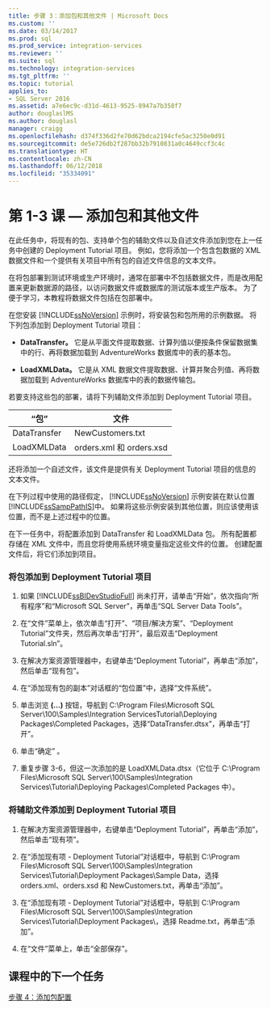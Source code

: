 ```yaml
---
title: 步骤 3：添加包和其他文件 | Microsoft Docs
ms.custom: ''
ms.date: 03/14/2017
ms.prod: sql
ms.prod_service: integration-services
ms.reviewer: ''
ms.suite: sql
ms.technology: integration-services
ms.tgt_pltfrm: ''
ms.topic: tutorial
applies_to:
- SQL Server 2016
ms.assetid: a7e6ec9c-d31d-4613-9525-8947a7b358f7
author: douglaslMS
ms.author: douglasl
manager: craigg
ms.openlocfilehash: d374f336d2fe70d62bdca2194cfe5ac3250e0d91
ms.sourcegitcommit: de5e726db2f287bb32b7910831a0c4649ccf3c4c
ms.translationtype: HT
ms.contentlocale: zh-CN
ms.lasthandoff: 06/12/2018
ms.locfileid: "35334091"
---
```

# <a name="lesson-1-3---adding-packages-and-other-files"></a>第 1-3 课 — 添加包和其他文件
在此任务中，将现有的包、支持单个包的辅助文件以及自述文件添加到您在上一任务中创建的 Deployment Tutorial 项目。 例如，您将添加一个包含包数据的 XML 数据文件和一个提供有关项目中所有包的自述文件信息的文本文件。  
  
在将包部署到测试环境或生产环境时，通常在部署中不包括数据文件，而是改用配置来更新数据源的路径，以访问数据文件或数据库的测试版本或生产版本。 为了便于学习，本教程将数据文件包括在包部署中。  
  
在您安装 [!INCLUDE[ssNoVersion](../includes/ssnoversion-md.md)] 示例时，将安装包和包所用的示例数据。 将下列包添加到 Deployment Tutorial 项目：  
  
-   **DataTransfer。** 它是从平面文件提取数据、计算列值以便按条件保留数据集中的行、再将数据加载到 AdventureWorks 数据库中的表的基本包。  
  
-   **LoadXMLData。** 它是从 XML 数据文件提取数据、计算并聚合列值、再将数据加载到 AdventureWorks 数据库中的表的数据传输包。  
  
若要支持这些包的部署，请将下列辅助文件添加到 Deployment Tutorial 项目。  
  
|“包”|文件|  
|-----------|--------|  
|DataTransfer|NewCustomers.txt|  
|LoadXMLData|orders.xml 和 orders.xsd|  
  
还将添加一个自述文件，该文件是提供有关 Deployment Tutorial 项目的信息的文本文件。  
  
在下列过程中使用的路径假定， [!INCLUDE[ssNoVersion](../includes/ssnoversion-md.md)] 示例安装在默认位置 [!INCLUDE[ssSampPathIS](../includes/sssamppathis-md.md)]中。 如果将这些示例安装到其他位置，则应该使用该位置，而不是上述过程中的位置。  
  
在下一任务中，将配置添加到 DataTransfer 和 LoadXMLData 包。 所有配置都存储在 XML 文件中，而且您将使用系统环境变量指定这些文件的位置。 创建配置文件后，将它们添加到项目。  
  
### <a name="to-add-packages-to-the-deployment-tutorial-project"></a>将包添加到 Deployment Tutorial 项目  
  
1.  如果 [!INCLUDE[ssBIDevStudioFull](../includes/ssbidevstudiofull-md.md)] 尚未打开，请单击“开始”，依次指向“所有程序”和“Microsoft SQL Server”，再单击“SQL Server Data Tools”。  
  
2.  在“文件”菜单上，依次单击“打开”、“项目/解决方案”、“Deployment Tutorial”文件夹，然后再次单击“打开”，最后双击“Deployment Tutorial.sln”。  
  
3.  在解决方案资源管理器中，右键单击“Deployment Tutorial”，再单击“添加”，然后单击“现有包”。  
  
4.  在“添加现有包的副本”对话框的“包位置”中，选择“文件系统”。  
  
5.  单击浏览 **(…)** 按钮，导航到 C:\Program Files\Microsoft SQL Server\100\Samples\Integration ServicesTutorial\Deploying Packages\Completed Packages，选择“DataTransfer.dtsx”，再单击“打开”。  
  
6.  单击“确定” 。  
  
7.  重复步骤 3-6，但这一次添加的是 LoadXMLData.dtsx（它位于 C:\Program Files\Microsoft SQL Server\100\Samples\Integration Services\Tutorial\Deploying Packages\Completed Packages 中）。  
  
### <a name="to-add-ancillary-files-to-the-deployment-tutorial-project"></a>将辅助文件添加到 Deployment Tutorial 项目  
  
1.  在解决方案资源管理器中，右键单击“Deployment Tutorial”，再单击“添加”，然后单击“现有项”。  
  
2.  在“添加现有项 - Deployment Tutorial”对话框中，导航到 C:\Program Files\Microsoft SQL Server\100\Samples\Integration Services\Tutorial\Deployment Packages\Sample Data，选择 orders.xml、orders.xsd 和 NewCustomers.txt，再单击“添加”。  
  
3.  在“添加现有项 - Deployment Tutorial”对话框中，导航到 C:\Program Files\Microsoft SQL Server\100\Samples\Integration Services\Tutorial\Deployment Packages\\，选择 Readme.txt，再单击“添加”。  
  
4.  在“文件”菜单上，单击“全部保存”。  
  
## <a name="next-task-in-lesson"></a>课程中的下一个任务  
[步骤 4：添加包配置](../integration-services/lesson-1-4-adding-package-configurations.md)  
  
  
  
